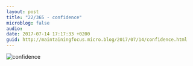 ```yaml
---
layout: post
title: "22/365 - confidence"
microblog: false
audio: 
date: 2017-07-14 17:17:33 +0200
guid: http://maintainingfocus.micro.blog/2017/07/14/confidence.html
---
```

<div class="kg-card-markdown"><p><img src="/wp-content/uploads/2018/04/22-365---confidence-1024x576.jpg" alt="confidence"></p>
</div>
